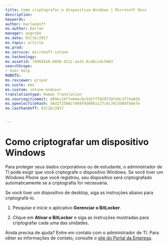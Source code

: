 ```yaml
---
title: Como criptografar o dispositivo Windows | Microsoft Docs
description: 
keywords: 
author: barlanmsft
ms.author: barlan
manager: angrobe
ms.date: 03/16/2017
ms.topic: article
ms.prod: 
ms.service: microsoft-intune
ms.technology: 
ms.assetid: 7d9645a9-6058-4112-aa31-8cdbccdc5463
searchScope:
- User help
ROBOTS: 
ms.reviewer: priyar
ms.suite: ems
ms.custom: intune-enduser
translationtype: Human Translation
ms.sourcegitcommit: 499ec16ffa04ec6c5d1fff829729fddc3f74a02b
ms.openlocfilehash: 56d1f2598c7489fdd09b1c27c6c76c5d80fb6e7e
ms.lasthandoff: 03/16/2017


---
```


# <a name="how-to-encrypt-your-windows-device"></a>Como criptografar um dispositivo Windows

Para proteger seus dados corporativos ou de estudante, o administrador de TI pode exigir que você criptografe o dispositivo Windows. Se você tiver um Windows Phone que você registrou, seu dispositivo será criptografado automaticamente se a criptografia for necessária.

Se você tiver um dispositivo de desktop, siga as instruções abaixo para criptografá-lo.

1.  Pesquise e inicie o aplicativo **Gerenciar o BitLocker**.

2.  Clique em **Ativar o BitLocker** e siga as instruções mostradas para criptografar cada uma das unidades.

Ainda precisa de ajuda? Entre em contato com o administrador de TI. Para obter as informações de contato, consulte o [site do Portal da Empresa](http://portal.manage.microsoft.com).

